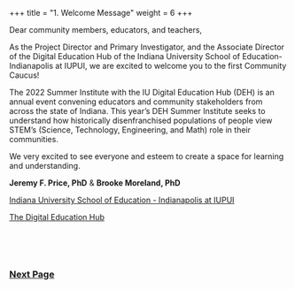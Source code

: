 +++
title = "1. Welcome Message"
weight = 6
+++

Dear community members, educators, and teachers,

As the Project Director and Primary Investigator, and the Associate Director of the Digital Education Hub of the Indiana University School of Education-Indianapolis at IUPUI, we are excited to welcome you to the first Community Caucus!

The 2022 Summer Institute with the IU Digital Education Hub (DEH) is an annual event convening educators and community stakeholders from across the state of Indiana. This year’s DEH Summer Institute seeks to understand how historically disenfranchised populations of people view STEM’s (Science, Technology, Engineering, and Math) role in their communities. 

We very excited to see everyone and esteem to create a space for learning and understanding.

**Jeremy F. Price, PhD** & **Brooke Moreland, PhD**

[Indiana University School of Education - Indianapolis at IUPUI](https://education.iupui.edu/)

[The Digital Education Hub](https://www.digitaleducationhub.org/)
 
&nbsp;
 
&nbsp;
 
### [Next Page](https://dehsi2022.netlify.app/background/meettheteam/)
<p align="center"></p>
